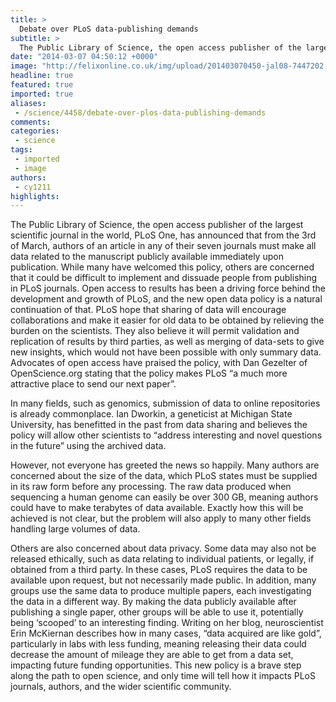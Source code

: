 ```yaml
---
title: >
  Debate over PLoS data-publishing demands
subtitle: >
  The Public Library of Science, the open access publisher of the largest scientific journal in the world, PLoS One, has announced that from the 3rd of March, authors of an article in any of their seven journals must make all data related to the manuscript publicly available immediately upon publicati
date: "2014-03-07 04:50:12 +0000"
image: "http://felixonline.co.uk/img/upload/201403070450-jal08-7447202.png"
headline: true
featured: true
imported: true
aliases:
 - /science/4458/debate-over-plos-data-publishing-demands
comments:
categories:
 - science
tags:
 - imported
 - image
authors:
 - cy1211
highlights:
---
```


The Public Library of Science, the open access publisher of the largest scientific journal in the world, PLoS One, has announced that from the 3rd of March, authors of an article in any of their seven journals must make all data related to the manuscript publicly available immediately upon publication.
While many have welcomed this policy, others are concerned that it could be difficult to implement and dissuade people from publishing in PLoS journals.
Open access to results has been a driving force behind the development and growth of PLoS, and the new open data policy is a natural continuation of that. PLoS hope that sharing of data will encourage collaborations and make it easier for old data to be obtained by relieving the burden on the scientists. They also believe it will permit validation and replication of results by third parties, as well as merging of data-sets to give new insights, which would not have been possible with only summary data. Advocates of open access have praised the policy, with Dan Gezelter of OpenScience.org stating that the policy makes PLoS “a much more attractive place to send our next paper”.

In many fields, such as genomics, submission of data to online repositories is already commonplace. Ian Dworkin, a geneticist at Michigan State University, has benefitted in the past from data sharing and believes the policy will allow other scientists to “address interesting and novel questions in the future” using the archived data.

However, not everyone has greeted the news so happily. Many authors are concerned about the size of the data, which PLoS states must be supplied in its raw form before any processing. The raw data produced when sequencing a human genome can easily be over 300 GB, meaning authors could have to make terabytes of data available. Exactly how this will be achieved is not clear, but the problem will also apply to many other fields handling large volumes of data.

Others are also concerned about data privacy. Some data may also not be released ethically, such as data relating to individual patients, or legally, if obtained from a third party. In these cases, PLoS requires the data to be available upon request, but not necessarily made public.
In addition, many groups use the same data to produce multiple papers, each investigating the data in a different way. By making the data publicly available after publishing a single paper, other groups will be able to use it, potentially being ‘scooped’ to an interesting finding. Writing on her blog, neuroscientist Erin McKiernan describes how in many cases, “data acquired are like gold”, particularly in labs with less funding, meaning releasing their data could decrease the amount of mileage they are able to get from a data set, impacting future funding opportunities.
This new policy is a brave step along the path to open science, and only time will tell how it impacts PLoS journals, authors, and the wider scientific community.
